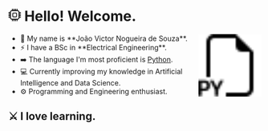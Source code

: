 <h1><img src="cpu.svg" width="25" alt="cpu"/> Hello! Welcome.</h1>

<img align="right" width="125" src="filetype-py.svg">

<div>
<ul>
<li> 🎹 My name is **João Victor Nogueira de Souza**.</li>
<li> ⚡ I have a BSc in **Electrical Engineering**.</li>
<li> ➡️ The language I'm most proficient is <ins>Python</ins>.</li>
<li> 💻 Currently improving my knowledge in Artificial Intelligence and Data Science.</li>
<li> ⚙️ Programming and Engineering enthusiast. </li>
</ul>
</div>

<h2>⚔️ I love learning.</h2>

<!--
**joaovicnog/joaovicnog** is a ✨ _special_ ✨ repository because its `README.md` (this file) appears on your GitHub profile.

Here are some ideas to get you started:

- 🔭 I’m currently working on ...
- 🌱 I’m currently learning ...
- 👯 I’m looking to collaborate on ...
- 🤔 I’m looking for help with ...
- 💬 Ask me about ...
- 📫 How to reach me: ...
- 😄 Pronouns: ...
- ⚡ Fun fact: ...
-->
